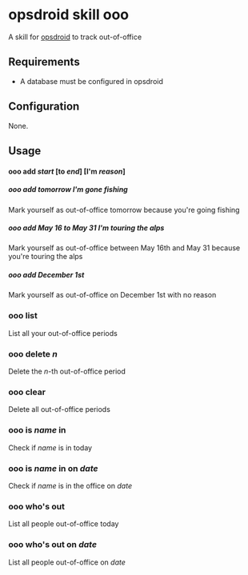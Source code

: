 # opsdroid skill ooo
A skill for [opsdroid](https://github.com/opsdroid/opsdroid) to track out-of-office

## Requirements

 * A database must be configured in opsdroid

## Configuration

None.

## Usage

#### ooo add _start_ [to _end_] [I'm _reason_]

##### ooo add tomorrow I'm gone fishing

Mark yourself as out-of-office tomorrow because you're going fishing

##### ooo add May 16 to May 31 I'm touring the alps

Mark yourself as out-of-office between May 16th and May 31 because you're touring the alps

##### ooo add December 1st

Mark yourself as out-of-office on December 1st with no reason

### ooo list

List all your out-of-office periods

### ooo delete _n_

Delete the _n_-th out-of-office period

### ooo clear

Delete all out-of-office periods

### ooo is _name_ in

Check if _name_ is in today

### ooo is _name_ in on _date_

Check if _name_ is in the office on _date_

### ooo who's out

List all people out-of-office today

### ooo who's out on _date_

List all people out-of-office on _date_
